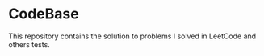 # CodeBase

This repository contains the solution to problems I solved in LeetCode and others tests.
